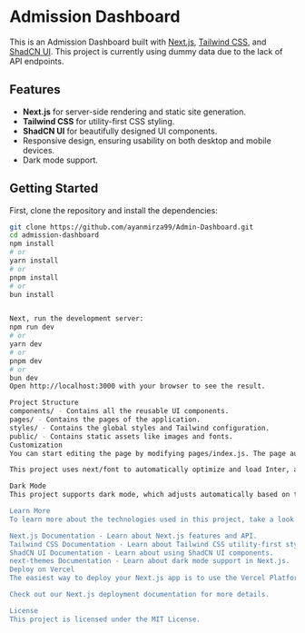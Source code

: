 # Admission Dashboard

This is an Admission Dashboard built with [Next.js](https://nextjs.org/), [Tailwind CSS](https://tailwindcss.com/), and [ShadCN UI](https://shadcn.dev/). This project is currently using dummy data due to the lack of API endpoints.

## Features

- **Next.js** for server-side rendering and static site generation.
- **Tailwind CSS** for utility-first CSS styling.
- **ShadCN UI** for beautifully designed UI components.
- Responsive design, ensuring usability on both desktop and mobile devices.
- Dark mode support.

## Getting Started

First, clone the repository and install the dependencies:

```bash
git clone https://github.com/ayanmirza99/Admin-Dashboard.git
cd admission-dashboard
npm install
# or
yarn install
# or
pnpm install
# or
bun install


Next, run the development server:
npm run dev
# or
yarn dev
# or
pnpm dev
# or
bun dev
Open http://localhost:3000 with your browser to see the result.

Project Structure
components/ - Contains all the reusable UI components.
pages/ - Contains the pages of the application.
styles/ - Contains the global styles and Tailwind configuration.
public/ - Contains static assets like images and fonts.
Customization
You can start editing the page by modifying pages/index.js. The page auto-updates as you edit the file.

This project uses next/font to automatically optimize and load Inter, a custom Google Font.

Dark Mode
This project supports dark mode, which adjusts automatically based on the user's system preferences. The dark mode functionality is powered by next-themes.

Learn More
To learn more about the technologies used in this project, take a look at the following resources:

Next.js Documentation - Learn about Next.js features and API.
Tailwind CSS Documentation - Learn about Tailwind CSS utility-first styling.
ShadCN UI Documentation - Learn about using ShadCN UI components.
next-themes Documentation - Learn about dark mode support in Next.js.
Deploy on Vercel
The easiest way to deploy your Next.js app is to use the Vercel Platform from the creators of Next.js.

Check out our Next.js deployment documentation for more details.

License
This project is licensed under the MIT License.